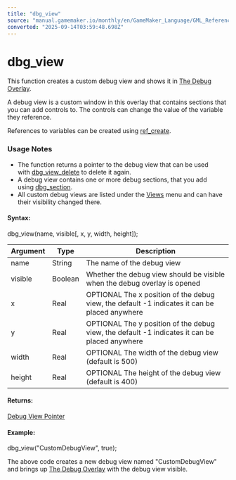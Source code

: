 ```yaml
---
title: "dbg_view"
source: "manual.gamemaker.io/monthly/en/GameMaker_Language/GML_Reference/Debugging/dbg_view.htm"
converted: "2025-09-14T03:59:48.698Z"
---
```


# dbg\_view

This function creates a custom debug view and shows it in [The Debug Overlay](The_Debug_Overlay.md).

A debug view is a custom window in this overlay that contains sections that you can add controls to. The controls can change the value of the variable they reference.

References to variables can be created using [ref\_create](../Variable_Functions/ref_create.md).

### Usage Notes

-   The function returns a pointer to the debug view that can be used with [dbg\_view\_delete](dbg_view_delete.md) to delete it again.
-   A debug view contains one or more debug sections, that you add using [dbg\_section](dbg_section.md).
-   All custom debug views are listed under the [Views](The_Debug_Overlay.htm#debug_views) menu and can have their visibility changed there.

#### Syntax:

dbg\_view(name, visible\[, x, y, width, height\]);

| Argument | Type | Description |
| --- | --- | --- |
| name | String | The name of the debug view |
| visible | Boolean | Whether the debug view should be visible when the debug overlay is opened |
| x | Real | OPTIONAL The x position of the debug view, the default -1 indicates it can be placed anywhere |
| y | Real | OPTIONAL The y position of the debug view, the default -1 indicates it can be placed anywhere |
| width | Real | OPTIONAL The width of the debug view (default is 500) |
| height | Real | OPTIONAL The height of the debug view (default is 400) |

#### Returns:

[Debug View Pointer](dbg_view.md)

#### Example:

dbg\_view("CustomDebugView", true);

The above code creates a new debug view named "CustomDebugView" and brings up [The Debug Overlay](The_Debug_Overlay.md) with the debug view visible.